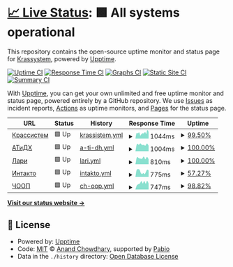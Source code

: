 # [📈 Live Status](https://status.krastem.ru): <!--live status--> **🟩 All systems operational**

This repository contains the open-source uptime monitor and status page for [Krassystem](https://status.krastem.ru), powered by [Upptime](https://github.com/upptime/upptime).

[![Uptime CI](https://github.com/Krassystem/uptime/workflows/Uptime%20CI/badge.svg)](https://github.com/Krassystem/upptime/actions?query=workflow%3A%22Uptime+CI%22)
[![Response Time CI](https://github.com/Krassystem/uptime/workflows/Response%20Time%20CI/badge.svg)](https://github.com/Krassystem/upptime/actions?query=workflow%3A%22Response+Time+CI%22)
[![Graphs CI](https://github.com/Krassystem/uptime/workflows/Graphs%20CI/badge.svg)](https://github.com/Krassystem/upptime/actions?query=workflow%3A%22Graphs+CI%22)
[![Static Site CI](https://github.com/Krassystem/uptime/workflows/Static%20Site%20CI/badge.svg)](https://github.com/Krassystem/upptime/actions?query=workflow%3A%22Static+Site+CI%22)
[![Summary CI](https://github.com/Krassystem/uptime/workflows/Summary%20CI/badge.svg)](https://github.com/Krassystem/upptime/actions?query=workflow%3A%22Summary+CI%22)

With [Upptime](https://upptime.js.org), you can get your own unlimited and free uptime monitor and status page, powered entirely by a GitHub repository. We use [Issues](https://github.com/Krassystem/uptime/issues) as incident reports, [Actions](https://github.com/Krassystem/uptime/actions) as uptime monitors, and [Pages](https://status.krastem.ru) for the status page.

<!--start: status pages-->
<!-- This summary is generated by Upptime (https://github.com/upptime/upptime) -->
<!-- Do not edit this manually, your changes will be overwritten -->
<!-- prettier-ignore -->
| URL | Status | History | Response Time | Uptime |
| --- | ------ | ------- | ------------- | ------ |
| <img alt="" src="https://icons.duckduckgo.com/ip3/krassystem-service.ru.ico" height="13"> [Крассистем](https://krassystem-service.ru) | 🟩 Up | [krassistem.yml](https://github.com/Krassystem/uptime/commits/HEAD/history/krassistem.yml) | <details><summary><img alt="Response time graph" src="./graphs/krassistem/response-time-week.png" height="20"> 1044ms</summary><br><a href="https://status.krastem.ru/history/krassistem"><img alt="Response time 1162" src="https://img.shields.io/endpoint?url=https%3A%2F%2Fraw.githubusercontent.com%2FKrassystem%2Fuptime%2FHEAD%2Fapi%2Fkrassistem%2Fresponse-time.json"></a><br><a href="https://status.krastem.ru/history/krassistem"><img alt="24-hour response time 1350" src="https://img.shields.io/endpoint?url=https%3A%2F%2Fraw.githubusercontent.com%2FKrassystem%2Fuptime%2FHEAD%2Fapi%2Fkrassistem%2Fresponse-time-day.json"></a><br><a href="https://status.krastem.ru/history/krassistem"><img alt="7-day response time 1044" src="https://img.shields.io/endpoint?url=https%3A%2F%2Fraw.githubusercontent.com%2FKrassystem%2Fuptime%2FHEAD%2Fapi%2Fkrassistem%2Fresponse-time-week.json"></a><br><a href="https://status.krastem.ru/history/krassistem"><img alt="30-day response time 1162" src="https://img.shields.io/endpoint?url=https%3A%2F%2Fraw.githubusercontent.com%2FKrassystem%2Fuptime%2FHEAD%2Fapi%2Fkrassistem%2Fresponse-time-month.json"></a><br><a href="https://status.krastem.ru/history/krassistem"><img alt="1-year response time 1162" src="https://img.shields.io/endpoint?url=https%3A%2F%2Fraw.githubusercontent.com%2FKrassystem%2Fuptime%2FHEAD%2Fapi%2Fkrassistem%2Fresponse-time-year.json"></a></details> | <details><summary><a href="https://status.krastem.ru/history/krassistem">99.50%</a></summary><a href="https://status.krastem.ru/history/krassistem"><img alt="All-time uptime 99.84%" src="https://img.shields.io/endpoint?url=https%3A%2F%2Fraw.githubusercontent.com%2FKrassystem%2Fuptime%2FHEAD%2Fapi%2Fkrassistem%2Fuptime.json"></a><br><a href="https://status.krastem.ru/history/krassistem"><img alt="24-hour uptime 100.00%" src="https://img.shields.io/endpoint?url=https%3A%2F%2Fraw.githubusercontent.com%2FKrassystem%2Fuptime%2FHEAD%2Fapi%2Fkrassistem%2Fuptime-day.json"></a><br><a href="https://status.krastem.ru/history/krassistem"><img alt="7-day uptime 99.50%" src="https://img.shields.io/endpoint?url=https%3A%2F%2Fraw.githubusercontent.com%2FKrassystem%2Fuptime%2FHEAD%2Fapi%2Fkrassistem%2Fuptime-week.json"></a><br><a href="https://status.krastem.ru/history/krassistem"><img alt="30-day uptime 99.84%" src="https://img.shields.io/endpoint?url=https%3A%2F%2Fraw.githubusercontent.com%2FKrassystem%2Fuptime%2FHEAD%2Fapi%2Fkrassistem%2Fuptime-month.json"></a><br><a href="https://status.krastem.ru/history/krassistem"><img alt="1-year uptime 99.84%" src="https://img.shields.io/endpoint?url=https%3A%2F%2Fraw.githubusercontent.com%2FKrassystem%2Fuptime%2FHEAD%2Fapi%2Fkrassistem%2Fuptime-year.json"></a></details>
| <img alt="" src="https://icons.duckduckgo.com/ip3/profavtodormo.ru.ico" height="13"> [АТиДХ](https://profavtodormo.ru) | 🟩 Up | [a-ti-dh.yml](https://github.com/Krassystem/uptime/commits/HEAD/history/a-ti-dh.yml) | <details><summary><img alt="Response time graph" src="./graphs/a-ti-dh/response-time-week.png" height="20"> 1004ms</summary><br><a href="https://status.krastem.ru/history/a-ti-dh"><img alt="Response time 1078" src="https://img.shields.io/endpoint?url=https%3A%2F%2Fraw.githubusercontent.com%2FKrassystem%2Fuptime%2FHEAD%2Fapi%2Fa-ti-dh%2Fresponse-time.json"></a><br><a href="https://status.krastem.ru/history/a-ti-dh"><img alt="24-hour response time 846" src="https://img.shields.io/endpoint?url=https%3A%2F%2Fraw.githubusercontent.com%2FKrassystem%2Fuptime%2FHEAD%2Fapi%2Fa-ti-dh%2Fresponse-time-day.json"></a><br><a href="https://status.krastem.ru/history/a-ti-dh"><img alt="7-day response time 1004" src="https://img.shields.io/endpoint?url=https%3A%2F%2Fraw.githubusercontent.com%2FKrassystem%2Fuptime%2FHEAD%2Fapi%2Fa-ti-dh%2Fresponse-time-week.json"></a><br><a href="https://status.krastem.ru/history/a-ti-dh"><img alt="30-day response time 1078" src="https://img.shields.io/endpoint?url=https%3A%2F%2Fraw.githubusercontent.com%2FKrassystem%2Fuptime%2FHEAD%2Fapi%2Fa-ti-dh%2Fresponse-time-month.json"></a><br><a href="https://status.krastem.ru/history/a-ti-dh"><img alt="1-year response time 1078" src="https://img.shields.io/endpoint?url=https%3A%2F%2Fraw.githubusercontent.com%2FKrassystem%2Fuptime%2FHEAD%2Fapi%2Fa-ti-dh%2Fresponse-time-year.json"></a></details> | <details><summary><a href="https://status.krastem.ru/history/a-ti-dh">100.00%</a></summary><a href="https://status.krastem.ru/history/a-ti-dh"><img alt="All-time uptime 98.66%" src="https://img.shields.io/endpoint?url=https%3A%2F%2Fraw.githubusercontent.com%2FKrassystem%2Fuptime%2FHEAD%2Fapi%2Fa-ti-dh%2Fuptime.json"></a><br><a href="https://status.krastem.ru/history/a-ti-dh"><img alt="24-hour uptime 100.00%" src="https://img.shields.io/endpoint?url=https%3A%2F%2Fraw.githubusercontent.com%2FKrassystem%2Fuptime%2FHEAD%2Fapi%2Fa-ti-dh%2Fuptime-day.json"></a><br><a href="https://status.krastem.ru/history/a-ti-dh"><img alt="7-day uptime 100.00%" src="https://img.shields.io/endpoint?url=https%3A%2F%2Fraw.githubusercontent.com%2FKrassystem%2Fuptime%2FHEAD%2Fapi%2Fa-ti-dh%2Fuptime-week.json"></a><br><a href="https://status.krastem.ru/history/a-ti-dh"><img alt="30-day uptime 98.66%" src="https://img.shields.io/endpoint?url=https%3A%2F%2Fraw.githubusercontent.com%2FKrassystem%2Fuptime%2FHEAD%2Fapi%2Fa-ti-dh%2Fuptime-month.json"></a><br><a href="https://status.krastem.ru/history/a-ti-dh"><img alt="1-year uptime 98.66%" src="https://img.shields.io/endpoint?url=https%3A%2F%2Fraw.githubusercontent.com%2FKrassystem%2Fuptime%2FHEAD%2Fapi%2Fa-ti-dh%2Fuptime-year.json"></a></details>
| <img alt="" src="https://icons.duckduckgo.com/ip3/lariclinic.ru.ico" height="13"> [Лари](https://lariclinic.ru) | 🟩 Up | [lari.yml](https://github.com/Krassystem/uptime/commits/HEAD/history/lari.yml) | <details><summary><img alt="Response time graph" src="./graphs/lari/response-time-week.png" height="20"> 810ms</summary><br><a href="https://status.krastem.ru/history/lari"><img alt="Response time 852" src="https://img.shields.io/endpoint?url=https%3A%2F%2Fraw.githubusercontent.com%2FKrassystem%2Fuptime%2FHEAD%2Fapi%2Flari%2Fresponse-time.json"></a><br><a href="https://status.krastem.ru/history/lari"><img alt="24-hour response time 765" src="https://img.shields.io/endpoint?url=https%3A%2F%2Fraw.githubusercontent.com%2FKrassystem%2Fuptime%2FHEAD%2Fapi%2Flari%2Fresponse-time-day.json"></a><br><a href="https://status.krastem.ru/history/lari"><img alt="7-day response time 810" src="https://img.shields.io/endpoint?url=https%3A%2F%2Fraw.githubusercontent.com%2FKrassystem%2Fuptime%2FHEAD%2Fapi%2Flari%2Fresponse-time-week.json"></a><br><a href="https://status.krastem.ru/history/lari"><img alt="30-day response time 852" src="https://img.shields.io/endpoint?url=https%3A%2F%2Fraw.githubusercontent.com%2FKrassystem%2Fuptime%2FHEAD%2Fapi%2Flari%2Fresponse-time-month.json"></a><br><a href="https://status.krastem.ru/history/lari"><img alt="1-year response time 852" src="https://img.shields.io/endpoint?url=https%3A%2F%2Fraw.githubusercontent.com%2FKrassystem%2Fuptime%2FHEAD%2Fapi%2Flari%2Fresponse-time-year.json"></a></details> | <details><summary><a href="https://status.krastem.ru/history/lari">100.00%</a></summary><a href="https://status.krastem.ru/history/lari"><img alt="All-time uptime 98.66%" src="https://img.shields.io/endpoint?url=https%3A%2F%2Fraw.githubusercontent.com%2FKrassystem%2Fuptime%2FHEAD%2Fapi%2Flari%2Fuptime.json"></a><br><a href="https://status.krastem.ru/history/lari"><img alt="24-hour uptime 100.00%" src="https://img.shields.io/endpoint?url=https%3A%2F%2Fraw.githubusercontent.com%2FKrassystem%2Fuptime%2FHEAD%2Fapi%2Flari%2Fuptime-day.json"></a><br><a href="https://status.krastem.ru/history/lari"><img alt="7-day uptime 100.00%" src="https://img.shields.io/endpoint?url=https%3A%2F%2Fraw.githubusercontent.com%2FKrassystem%2Fuptime%2FHEAD%2Fapi%2Flari%2Fuptime-week.json"></a><br><a href="https://status.krastem.ru/history/lari"><img alt="30-day uptime 98.66%" src="https://img.shields.io/endpoint?url=https%3A%2F%2Fraw.githubusercontent.com%2FKrassystem%2Fuptime%2FHEAD%2Fapi%2Flari%2Fuptime-month.json"></a><br><a href="https://status.krastem.ru/history/lari"><img alt="1-year uptime 98.66%" src="https://img.shields.io/endpoint?url=https%3A%2F%2Fraw.githubusercontent.com%2FKrassystem%2Fuptime%2FHEAD%2Fapi%2Flari%2Fuptime-year.json"></a></details>
| <img alt="" src="https://icons.duckduckgo.com/ip3/intacto.ru.ico" height="13"> [Интакто](https://intacto.ru) | 🟩 Up | [intakto.yml](https://github.com/Krassystem/uptime/commits/HEAD/history/intakto.yml) | <details><summary><img alt="Response time graph" src="./graphs/intakto/response-time-week.png" height="20"> 775ms</summary><br><a href="https://status.krastem.ru/history/intakto"><img alt="Response time 950" src="https://img.shields.io/endpoint?url=https%3A%2F%2Fraw.githubusercontent.com%2FKrassystem%2Fuptime%2FHEAD%2Fapi%2Fintakto%2Fresponse-time.json"></a><br><a href="https://status.krastem.ru/history/intakto"><img alt="24-hour response time 822" src="https://img.shields.io/endpoint?url=https%3A%2F%2Fraw.githubusercontent.com%2FKrassystem%2Fuptime%2FHEAD%2Fapi%2Fintakto%2Fresponse-time-day.json"></a><br><a href="https://status.krastem.ru/history/intakto"><img alt="7-day response time 775" src="https://img.shields.io/endpoint?url=https%3A%2F%2Fraw.githubusercontent.com%2FKrassystem%2Fuptime%2FHEAD%2Fapi%2Fintakto%2Fresponse-time-week.json"></a><br><a href="https://status.krastem.ru/history/intakto"><img alt="30-day response time 950" src="https://img.shields.io/endpoint?url=https%3A%2F%2Fraw.githubusercontent.com%2FKrassystem%2Fuptime%2FHEAD%2Fapi%2Fintakto%2Fresponse-time-month.json"></a><br><a href="https://status.krastem.ru/history/intakto"><img alt="1-year response time 950" src="https://img.shields.io/endpoint?url=https%3A%2F%2Fraw.githubusercontent.com%2FKrassystem%2Fuptime%2FHEAD%2Fapi%2Fintakto%2Fresponse-time-year.json"></a></details> | <details><summary><a href="https://status.krastem.ru/history/intakto">57.27%</a></summary><a href="https://status.krastem.ru/history/intakto"><img alt="All-time uptime 84.77%" src="https://img.shields.io/endpoint?url=https%3A%2F%2Fraw.githubusercontent.com%2FKrassystem%2Fuptime%2FHEAD%2Fapi%2Fintakto%2Fuptime.json"></a><br><a href="https://status.krastem.ru/history/intakto"><img alt="24-hour uptime 100.00%" src="https://img.shields.io/endpoint?url=https%3A%2F%2Fraw.githubusercontent.com%2FKrassystem%2Fuptime%2FHEAD%2Fapi%2Fintakto%2Fuptime-day.json"></a><br><a href="https://status.krastem.ru/history/intakto"><img alt="7-day uptime 57.27%" src="https://img.shields.io/endpoint?url=https%3A%2F%2Fraw.githubusercontent.com%2FKrassystem%2Fuptime%2FHEAD%2Fapi%2Fintakto%2Fuptime-week.json"></a><br><a href="https://status.krastem.ru/history/intakto"><img alt="30-day uptime 84.77%" src="https://img.shields.io/endpoint?url=https%3A%2F%2Fraw.githubusercontent.com%2FKrassystem%2Fuptime%2FHEAD%2Fapi%2Fintakto%2Fuptime-month.json"></a><br><a href="https://status.krastem.ru/history/intakto"><img alt="1-year uptime 84.77%" src="https://img.shields.io/endpoint?url=https%3A%2F%2Fraw.githubusercontent.com%2FKrassystem%2Fuptime%2FHEAD%2Fapi%2Fintakto%2Fuptime-year.json"></a></details>
| <img alt="" src="https://icons.duckduckgo.com/ip3/ratibor-krasnogorsk.ru.ico" height="13"> [ЧООП](https://ratibor-krasnogorsk.ru) | 🟩 Up | [ch-oop.yml](https://github.com/Krassystem/uptime/commits/HEAD/history/ch-oop.yml) | <details><summary><img alt="Response time graph" src="./graphs/ch-oop/response-time-week.png" height="20"> 747ms</summary><br><a href="https://status.krastem.ru/history/ch-oop"><img alt="Response time 622" src="https://img.shields.io/endpoint?url=https%3A%2F%2Fraw.githubusercontent.com%2FKrassystem%2Fuptime%2FHEAD%2Fapi%2Fch-oop%2Fresponse-time.json"></a><br><a href="https://status.krastem.ru/history/ch-oop"><img alt="24-hour response time 601" src="https://img.shields.io/endpoint?url=https%3A%2F%2Fraw.githubusercontent.com%2FKrassystem%2Fuptime%2FHEAD%2Fapi%2Fch-oop%2Fresponse-time-day.json"></a><br><a href="https://status.krastem.ru/history/ch-oop"><img alt="7-day response time 747" src="https://img.shields.io/endpoint?url=https%3A%2F%2Fraw.githubusercontent.com%2FKrassystem%2Fuptime%2FHEAD%2Fapi%2Fch-oop%2Fresponse-time-week.json"></a><br><a href="https://status.krastem.ru/history/ch-oop"><img alt="30-day response time 622" src="https://img.shields.io/endpoint?url=https%3A%2F%2Fraw.githubusercontent.com%2FKrassystem%2Fuptime%2FHEAD%2Fapi%2Fch-oop%2Fresponse-time-month.json"></a><br><a href="https://status.krastem.ru/history/ch-oop"><img alt="1-year response time 622" src="https://img.shields.io/endpoint?url=https%3A%2F%2Fraw.githubusercontent.com%2FKrassystem%2Fuptime%2FHEAD%2Fapi%2Fch-oop%2Fresponse-time-year.json"></a></details> | <details><summary><a href="https://status.krastem.ru/history/ch-oop">98.82%</a></summary><a href="https://status.krastem.ru/history/ch-oop"><img alt="All-time uptime 99.61%" src="https://img.shields.io/endpoint?url=https%3A%2F%2Fraw.githubusercontent.com%2FKrassystem%2Fuptime%2FHEAD%2Fapi%2Fch-oop%2Fuptime.json"></a><br><a href="https://status.krastem.ru/history/ch-oop"><img alt="24-hour uptime 100.00%" src="https://img.shields.io/endpoint?url=https%3A%2F%2Fraw.githubusercontent.com%2FKrassystem%2Fuptime%2FHEAD%2Fapi%2Fch-oop%2Fuptime-day.json"></a><br><a href="https://status.krastem.ru/history/ch-oop"><img alt="7-day uptime 98.82%" src="https://img.shields.io/endpoint?url=https%3A%2F%2Fraw.githubusercontent.com%2FKrassystem%2Fuptime%2FHEAD%2Fapi%2Fch-oop%2Fuptime-week.json"></a><br><a href="https://status.krastem.ru/history/ch-oop"><img alt="30-day uptime 99.61%" src="https://img.shields.io/endpoint?url=https%3A%2F%2Fraw.githubusercontent.com%2FKrassystem%2Fuptime%2FHEAD%2Fapi%2Fch-oop%2Fuptime-month.json"></a><br><a href="https://status.krastem.ru/history/ch-oop"><img alt="1-year uptime 99.61%" src="https://img.shields.io/endpoint?url=https%3A%2F%2Fraw.githubusercontent.com%2FKrassystem%2Fuptime%2FHEAD%2Fapi%2Fch-oop%2Fuptime-year.json"></a></details>

<!--end: status pages-->

[**Visit our status website →**](https://status.krastem.ru)

## 📄 License

- Powered by: [Upptime](https://github.com/upptime/upptime)
- Code: [MIT](./LICENSE) © [Anand Chowdhary](https://anandchowdhary.com), supported by [Pabio](https://pabio.com)
- Data in the `./history` directory: [Open Database License](https://opendatacommons.org/licenses/odbl/1-0/)

